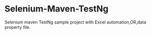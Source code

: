 # Selenium-Maven-TestNg
Selenium maven TestNg sample project with Excel automation,OR,data property file.

